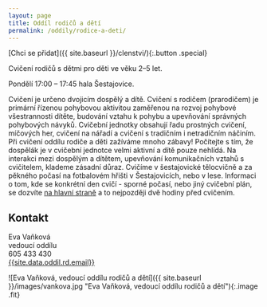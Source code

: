 ```yaml
---
layout: page
title: Oddíl rodičů a dětí
permalink: /oddily/rodice-a-deti/
---
```


[Chci se přidat]({{ site.baseurl }}/clenstvi/){:.button .special}

Cvičení rodičů s dětmi pro děti ve věku 2–5 let.

Pondělí 17:00 – 17:45 hala Šestajovice.

Cvičení je určeno dvojicím dospělý a dítě. Cvičení s rodičem (prarodičem) je primární řízenou pohybovou aktivitou zaměřenou na rozvoj pohybové všestrannosti dítěte, budování vztahu k pohybu a upevňování správných pohybových návyků. Cvičební jednotky obsahují řadu prostných cvičení, míčových her, cvičení na nářadí a cvičení s tradičním i netradičním náčiním. Při cvičení oddílu rodiče a děti zažíváme mnoho zábavy! Počítejte s tím, že dospělák je v cvičební jednotce velmi aktivní a dítě pouze nehlídá. Na interakci mezi dospělým a dítětem, upevňování komunikačních vztahů s cvičitelem, klademe zásadní důraz. Cvičíme v šestajovické tělocvičně a za pěkného počasí na fotbalovém hřišti v Šestajovicích, nebo v lese. Informaci o tom, kde se konkrétní den cvičí - sporné počasí, nebo jiný cvičební plán, se dozvíte [na hlavní straně](/) a to nejpozději dvě hodiny před cvičením.

## Kontakt

Eva Vaňková  
vedoucí oddílu  
605 433 430  
[{{site.data.oddil.rd.email}}](mailto:{{site.data.oddil.rd.email}})

![Eva Vaňková, vedoucí oddílu rodičů a dětí]({{ site.baseurl }}/images/vankova.jpg "Eva Vaňková, vedoucí oddílu rodičů a dětí"){:.image .fit}
